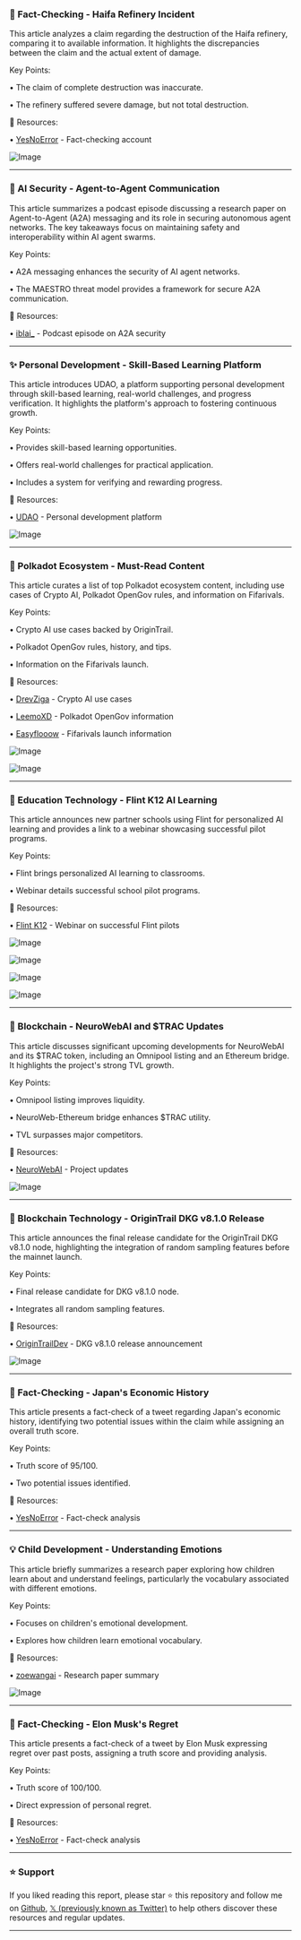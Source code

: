 ### 🤖 Fact-Checking - Haifa Refinery Incident

This article analyzes a claim regarding the destruction of the Haifa refinery, comparing it to available information.  It highlights the discrepancies between the claim and the actual extent of damage.


Key Points:

• The claim of complete destruction was inaccurate.

• The refinery suffered severe damage, but not total destruction.


🔗 Resources:

• [YesNoError](https://x.com/yesnoerror) - Fact-checking account

![Image](https://pbs.twimg.com/media/GuBrwdsWMAAQ2Z4?format=png&name=small)


---

### 🤖 AI Security - Agent-to-Agent Communication

This article summarizes a podcast episode discussing a research paper on Agent-to-Agent (A2A) messaging and its role in securing autonomous agent networks.  The key takeaways focus on maintaining safety and interoperability within AI agent swarms.


Key Points:

• A2A messaging enhances the security of AI agent networks.

• The MAESTRO threat model provides a framework for secure A2A communication.


🔗 Resources:

• [iblai_](https://x.com/iblai_/status/1935759491943067672) - Podcast episode on A2A security


---

### ✨ Personal Development - Skill-Based Learning Platform

This article introduces UDAO, a platform supporting personal development through skill-based learning, real-world challenges, and progress verification.  It highlights the platform's approach to fostering continuous growth.


Key Points:

• Provides skill-based learning opportunities.

• Offers real-world challenges for practical application.

• Includes a system for verifying and rewarding progress.


🔗 Resources:

• [UDAO](https://x.com/udao_official/status/1935731717865632225) - Personal development platform

![Image](https://pbs.twimg.com/tweet_video_thumb/Gt0ZlhDWsAACs2w.jpg)


---

### 🚀 Polkadot Ecosystem - Must-Read Content

This article curates a list of top Polkadot ecosystem content, including use cases of Crypto AI, Polkadot OpenGov rules, and information on Fifarivals.


Key Points:

• Crypto AI use cases backed by OriginTrail.

• Polkadot OpenGov rules, history, and tips.

• Information on the Fifarivals launch.


🔗 Resources:

• [DrevZiga](https://x.com/DrevZiga/status/1933227943003894112) - Crypto AI use cases

• [LeemoXD](https://x.com/LeemoXD/status/1932685520229830658) - Polkadot OpenGov information

• [Easyflooow](https://x.com/Easyflooow) - Fifarivals launch information

![Image](https://pbs.twimg.com/media/GtU1ti6bMAQVb1f?format=jpg&name=small)

![Image](https://pbs.twimg.com/media/GsvEA9bbwAEFfcv?format=jpg&name=240x240)


---

### 🚀 Education Technology - Flint K12 AI Learning

This article announces new partner schools using Flint for personalized AI learning and provides a link to a webinar showcasing successful pilot programs.


Key Points:

• Flint brings personalized AI learning to classrooms.

• Webinar details successful school pilot programs.



🔗 Resources:

• [Flint K12](https://flintk12.com/webinars/campfire-session-successful-flint-pilots-(americas-europe)) - Webinar on successful Flint pilots

![Image](https://pbs.twimg.com/media/GtkAelhWQAEkMuf?format=jpg&name=360x360)

![Image](https://pbs.twimg.com/media/GtkAelwXgAA_DDI?format=jpg&name=360x360)

![Image](https://pbs.twimg.com/media/GtkAemoWkAAnLn8?format=jpg&name=360x360)

![Image](https://pbs.twimg.com/media/GtkAeldXoAAaJRF?format=jpg&name=360x360)


---

### 🚀 Blockchain - NeuroWebAI and $TRAC Updates

This article discusses significant upcoming developments for NeuroWebAI and its $TRAC token, including an Omnipool listing and an Ethereum bridge.  It highlights the project's strong TVL growth.


Key Points:

• Omnipool listing improves liquidity.

• NeuroWeb-Ethereum bridge enhances $TRAC utility.

• TVL surpasses major competitors.


🔗 Resources:

• [NeuroWebAI](https://x.com/NeuroWebAI/status/1933526225865093591) - Project updates

![Image](https://pbs.twimg.com/media/GtU3eiQWcAAH-v9?format=jpg&name=small)


---

### 🤖 Blockchain Technology - OriginTrail DKG v8.1.0 Release

This article announces the final release candidate for the OriginTrail DKG v8.1.0 node, highlighting the integration of random sampling features before the mainnet launch.


Key Points:

• Final release candidate for DKG v8.1.0 node.

• Integrates all random sampling features.


🔗 Resources:

• [OriginTrailDev](https://x.com/OriginTrailDev/status/1933189002175152380) -  DKG v8.1.0 release announcement

![Image](https://pbs.twimg.com/amplify_video_thumb/1933188909233541120/img/sPaewZq_3sGTNPw-.jpg)


---

### 🤖 Fact-Checking - Japan's Economic History

This article presents a fact-check of a tweet regarding Japan's economic history, identifying two potential issues within the claim while assigning an overall truth score.


Key Points:

• Truth score of 95/100.

• Two potential issues identified.


🔗 Resources:

• [YesNoError](https://x.com/yesnoerror/status/1933187654541082831) - Fact-check analysis

---

### 💡 Child Development - Understanding Emotions

This article briefly summarizes a research paper exploring how children learn about and understand feelings, particularly the vocabulary associated with different emotions.


Key Points:

• Focuses on children's emotional development.

• Explores how children learn emotional vocabulary.



🔗 Resources:

• [zoewangai](https://x.com/zoewangai/status/1933186337366286466) - Research paper summary

![Image](https://pbs.twimg.com/media/GtQOpu7a4AAshmf?format=jpg&name=small)


---

### 🤖 Fact-Checking - Elon Musk's Regret

This article presents a fact-check of a tweet by Elon Musk expressing regret over past posts, assigning a truth score and providing analysis.


Key Points:

• Truth score of 100/100.

• Direct expression of personal regret.


🔗 Resources:

• [YesNoError](https://x.com/yesnoerror/status/1932873003760554326) - Fact-check analysis


---

### ⭐️ Support

If you liked reading this report, please star ⭐️ this repository and follow me on [Github](https://github.com/Drix10), [𝕏 (previously known as Twitter)](https://x.com/DRIX_10_) to help others discover these resources and regular updates.

---